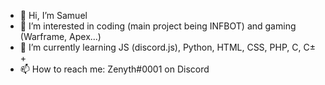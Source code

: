 - 👋 Hi, I’m Samuel
- 👀 I’m interested in coding (main project being INFBOT) and gaming (Warframe, Apex...)
- 🌱 I’m currently learning JS (discord.js), Python, HTML, CSS, PHP, C, C±+
- 📫 How to reach me: Zenyth#0001 on Discord

<!---
INF-Zenyth/INF-Zenyth is a ✨ special ✨ repository because its `README.md` (this file) appears on your GitHub profile.
You can click the Preview link to take a look at your changes.
--->
